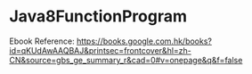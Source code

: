 # Java8FunctionProgram
Ebook Reference:
https://books.google.com.hk/books?id=qKUdAwAAQBAJ&printsec=frontcover&hl=zh-CN&source=gbs_ge_summary_r&cad=0#v=onepage&q&f=false
